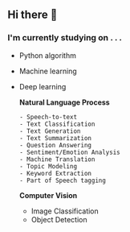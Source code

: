 ## Hi there 👋

### I'm currently studying on . . .  
  
- Python algorithm  
- Machine learning 
- Deep learning   
  
    **Natural Language Process**
   
      - Speech-to-text
      - Text Classification   
      - Text Generation   
      - Text Summarization  
      - Question Answering
      - Sentiment/Emotion Analysis
      - Machine Translation 
      - Topic Modeling 
      - Keyword Extraction 
      - Part of Speech tagging
  
    **Computer Vision**   
    - Image Classification 
    - Object Detection




<!--
**hyorea1/hyorea1** is a ✨ _special_ ✨ repository because its `README.md` (this file) appears on your GitHub profile.

Here are some ideas to get you started:

- 🔭 I’m currently working on ...
- 🌱 I’m currently learning ...
- 👯 I’m looking to collaborate on ...
- 🤔 I’m looking for help with ...
- 💬 Ask me about ...
- 📫 How to reach me: ...
- 😄 Pronouns: ...
- ⚡ Fun fact: ...
-->

